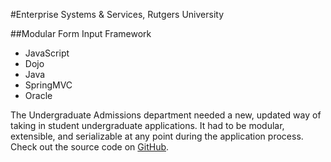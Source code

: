 #Enterprise Systems & Services, Rutgers University

##Modular Form Input Framework

+ JavaScript
+ Dojo
+ Java
+ SpringMVC
+ Oracle

The Undergraduate Admissions department needed a new, updated way of taking in student undergraduate applications. It had to be modular, extensible, and serializable at any point during the application process. Check out the source code on [GitHub](https://github.com/thecheatah/inputwizard).